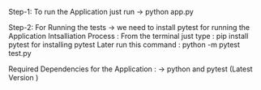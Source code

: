 Step-1: To run the Application just run -> python app.py



Step-2: For Running the tests
-> we need  to install pytest for running the Application
 Intsalliation Process :
From the terminal just type :
pip install pytest for installing pytest
Later run this command :
python -m pytest test.py

Required  Dependencies for the Application :
-> python and pytest (Latest Version )





